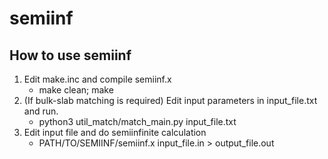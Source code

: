 # semiinf
## How to use semiinf
1. Edit make.inc and compile semiinf.x
	* make clean; make
2. (If bulk-slab matching is required) Edit input parameters in input_file.txt and run.
	* python3 util_match/match_main.py input_file.txt
3. Edit input file and do semiinfinite calculation
	* PATH/TO/SEMIINF/semiinf.x input_file.in > output_file.out
